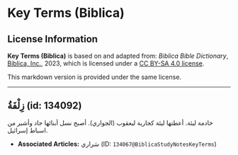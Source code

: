 # Key Terms (Biblica)

## License Information

**Key Terms (Biblica)** is based on and adapted from: _Biblica Bible Dictionary_, [Biblica, Inc.](https://www.biblica.com/), 2023, which is licensed under a [CC BY-SA 4.0 license](https://creativecommons.org/licenses/by-sa/4.0/legalcode.en).

This markdown version is provided under the same license.



--------------------------------

## زِلْفَةُ (id: 134092)

خادمة ليئة. أعطتها ليئة كجارية ليعقوب (الجواري). أصبح نسل أبنائها جاد وأشير من اسباط إسرائيل.

* **Associated Articles:** سَراري (ID: `134067@BiblicaStudyNotesKeyTerms`)

